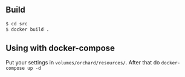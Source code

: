 ## Build

```sh
$ cd src
$ docker build .
```

## Using with docker-compose

Put your settings in `volumes/orchard/resources/`.
After that do `docker-compose up -d`
